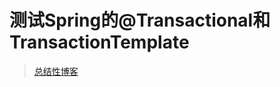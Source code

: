 # 测试Spring的@Transactional和TransactionTemplate

> [总结性博客](https://www.cnblogs.com/Ashiamd/p/15085827.html)